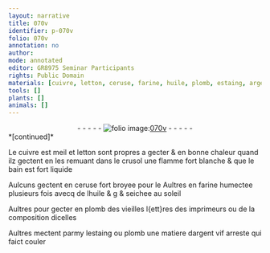 ```yaml
---
layout: narrative
title: 070v
identifier: p-070v
folio: 070v
annotation: no
author:
mode: annotated
editor: GR8975 Seminar Participants
rights: Public Domain
materials: [cuivre, letton, ceruse, farine, huile, plomb, estaing, argent vif]
tools: []
plants: []
animals: []
---
```


<div class="folio" align="center">- - - - - <a href="http://gallica.bnf.fr/ark:/12148/btv1b10500001g/f146.image" target="_blank"><img src="https://cu-mkp.github.io/2017-workshop-edition/assets/photo-icon.png" alt="folio image: " style="display:inline-block; margin-bottom:-3px;"/>070v</a> - - - - - </div>   
*[continued]*
  
Le <span class="m">cuivre</span> est meil et <span class="m">letton</span> sont propres a gecter & en bonne chaleur quand ilz gectent en les remuant dans le crusol une flamme fort blanche & que le bain est fort liquide
 
Aulcuns gectent en <span class="m">ceruse</span> fort broyee pour le Aultres en <span class="m">farine</span> humectee plusieurs fois avecq de l<span class="m">huile</span> & g & seichee au soleil
 
Aultres pour gecter en <span class="m">plomb</span> des vieilles l{ett}res des imprimeurs ou de la composition dicelles
 
Aultres mectent parmy l<span class="m">estaing</span> ou <span class="m">plomb</span> une matiere d<span class="m">argent vif</span> arreste qui faict couler
 